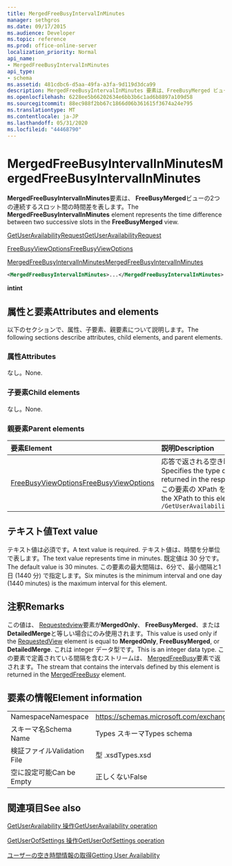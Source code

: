 ```yaml
---
title: MergedFreeBusyIntervalInMinutes
manager: sethgros
ms.date: 09/17/2015
ms.audience: Developer
ms.topic: reference
ms.prod: office-online-server
localization_priority: Normal
api_name:
- MergedFreeBusyIntervalInMinutes
api_type:
- schema
ms.assetid: 481cdbc6-d5aa-49fa-a3fa-9d119d3dca99
description: MergedFreeBusyIntervalInMinutes 要素は、FreeBusyMerged ビューの2つの連続するスロット間の時間差を表します。
ms.openlocfilehash: 6228ee5b66202634e6bb3b6c1ad6b8897a109d58
ms.sourcegitcommit: 88ec988f2bb67c1866d06b361615f3674a24e795
ms.translationtype: MT
ms.contentlocale: ja-JP
ms.lasthandoff: 05/31/2020
ms.locfileid: "44468790"
---
```

# <a name="mergedfreebusyintervalinminutes"></a><span data-ttu-id="dddaf-103">MergedFreeBusyIntervalInMinutes</span><span class="sxs-lookup"><span data-stu-id="dddaf-103">MergedFreeBusyIntervalInMinutes</span></span>

<span data-ttu-id="dddaf-104">**MergedFreeBusyIntervalInMinutes**要素は、 **FreeBusyMerged**ビューの2つの連続するスロット間の時間差を表します。</span><span class="sxs-lookup"><span data-stu-id="dddaf-104">The **MergedFreeBusyIntervalInMinutes** element represents the time difference between two successive slots in the **FreeBusyMerged** view.</span></span> 
  
[<span data-ttu-id="dddaf-105">GetUserAvailabilityRequest</span><span class="sxs-lookup"><span data-stu-id="dddaf-105">GetUserAvailabilityRequest</span></span>](getuseravailabilityrequest.md)
  
[<span data-ttu-id="dddaf-106">FreeBusyViewOptions</span><span class="sxs-lookup"><span data-stu-id="dddaf-106">FreeBusyViewOptions</span></span>](freebusyviewoptions.md)
  
[<span data-ttu-id="dddaf-107">MergedFreeBusyIntervalInMinutes</span><span class="sxs-lookup"><span data-stu-id="dddaf-107">MergedFreeBusyIntervalInMinutes</span></span>](mergedfreebusyintervalinminutes.md)
  
```xml
<MergedFreeBusyIntervalInMinutes>...</MergedFreeBusyIntervalInMinutes>
```

 <span data-ttu-id="dddaf-108">**int**</span><span class="sxs-lookup"><span data-stu-id="dddaf-108">**int**</span></span>
## <a name="attributes-and-elements"></a><span data-ttu-id="dddaf-109">属性と要素</span><span class="sxs-lookup"><span data-stu-id="dddaf-109">Attributes and elements</span></span>

<span data-ttu-id="dddaf-110">以下のセクションで、属性、子要素、親要素について説明します。</span><span class="sxs-lookup"><span data-stu-id="dddaf-110">The following sections describe attributes, child elements, and parent elements.</span></span>
  
### <a name="attributes"></a><span data-ttu-id="dddaf-111">属性</span><span class="sxs-lookup"><span data-stu-id="dddaf-111">Attributes</span></span>

<span data-ttu-id="dddaf-112">なし。</span><span class="sxs-lookup"><span data-stu-id="dddaf-112">None.</span></span>
  
### <a name="child-elements"></a><span data-ttu-id="dddaf-113">子要素</span><span class="sxs-lookup"><span data-stu-id="dddaf-113">Child elements</span></span>

<span data-ttu-id="dddaf-114">なし。</span><span class="sxs-lookup"><span data-stu-id="dddaf-114">None.</span></span>
  
### <a name="parent-elements"></a><span data-ttu-id="dddaf-115">親要素</span><span class="sxs-lookup"><span data-stu-id="dddaf-115">Parent elements</span></span>

|<span data-ttu-id="dddaf-116">**要素**</span><span class="sxs-lookup"><span data-stu-id="dddaf-116">**Element**</span></span>|<span data-ttu-id="dddaf-117">**説明**</span><span class="sxs-lookup"><span data-stu-id="dddaf-117">**Description**</span></span>|
|:-----|:-----|
|[<span data-ttu-id="dddaf-118">FreeBusyViewOptions</span><span class="sxs-lookup"><span data-stu-id="dddaf-118">FreeBusyViewOptions</span></span>](freebusyviewoptions.md) <br/> |<span data-ttu-id="dddaf-119">応答で返される空き時間情報の種類を指定します。</span><span class="sxs-lookup"><span data-stu-id="dddaf-119">Specifies the type of free/busy information returned in the response.</span></span>  <br/> <span data-ttu-id="dddaf-120">この要素の XPath を次に示します。</span><span class="sxs-lookup"><span data-stu-id="dddaf-120">The following is the XPath to this element:</span></span>  <br/>  `/GetUserAvailabilityRequest/FreeBusyViewOptions` <br/> |
   
## <a name="text-value"></a><span data-ttu-id="dddaf-121">テキスト値</span><span class="sxs-lookup"><span data-stu-id="dddaf-121">Text value</span></span>

<span data-ttu-id="dddaf-122">テキスト値は必須です。</span><span class="sxs-lookup"><span data-stu-id="dddaf-122">A text value is required.</span></span> <span data-ttu-id="dddaf-123">テキスト値は、時間を分単位で表します。</span><span class="sxs-lookup"><span data-stu-id="dddaf-123">The text value represents time in minutes.</span></span> <span data-ttu-id="dddaf-124">既定値は 30 分です。</span><span class="sxs-lookup"><span data-stu-id="dddaf-124">The default value is 30 minutes.</span></span> <span data-ttu-id="dddaf-125">この要素の最大間隔は、6分で、最小間隔と1日 (1440 分) で指定します。</span><span class="sxs-lookup"><span data-stu-id="dddaf-125">Six minutes is the minimum interval and one day (1440 minutes) is the maximum interval for this element.</span></span>
  
## <a name="remarks"></a><span data-ttu-id="dddaf-126">注釈</span><span class="sxs-lookup"><span data-stu-id="dddaf-126">Remarks</span></span>

<span data-ttu-id="dddaf-127">この値は、 [Requestedview](requestedview.md)要素が**MergedOnly**、 **FreeBusyMerged**、または**DetailedMerge**と等しい場合にのみ使用されます。</span><span class="sxs-lookup"><span data-stu-id="dddaf-127">This value is used only if the [RequestedView](requestedview.md) element is equal to **MergedOnly**, **FreeBusyMerged**, or **DetailedMerge**.</span></span> <span data-ttu-id="dddaf-128">これは integer データ型です。</span><span class="sxs-lookup"><span data-stu-id="dddaf-128">This is an integer data type.</span></span> <span data-ttu-id="dddaf-129">この要素で定義されている間隔を含むストリームは、 [MergedFreeBusy](mergedfreebusy.md)要素で返されます。</span><span class="sxs-lookup"><span data-stu-id="dddaf-129">The stream that contains the intervals defined by this element is returned in the [MergedFreeBusy](mergedfreebusy.md) element.</span></span> 
  
## <a name="element-information"></a><span data-ttu-id="dddaf-130">要素の情報</span><span class="sxs-lookup"><span data-stu-id="dddaf-130">Element information</span></span>

|||
|:-----|:-----|
|<span data-ttu-id="dddaf-131">Namespace</span><span class="sxs-lookup"><span data-stu-id="dddaf-131">Namespace</span></span>  <br/> |https://schemas.microsoft.com/exchange/services/2006/types  <br/> |
|<span data-ttu-id="dddaf-132">スキーマ名</span><span class="sxs-lookup"><span data-stu-id="dddaf-132">Schema Name</span></span>  <br/> |<span data-ttu-id="dddaf-133">Types スキーマ</span><span class="sxs-lookup"><span data-stu-id="dddaf-133">Types schema</span></span>  <br/> |
|<span data-ttu-id="dddaf-134">検証ファイル</span><span class="sxs-lookup"><span data-stu-id="dddaf-134">Validation File</span></span>  <br/> |<span data-ttu-id="dddaf-135">型 .xsd</span><span class="sxs-lookup"><span data-stu-id="dddaf-135">Types.xsd</span></span>  <br/> |
|<span data-ttu-id="dddaf-136">空に設定可能</span><span class="sxs-lookup"><span data-stu-id="dddaf-136">Can be Empty</span></span>  <br/> |<span data-ttu-id="dddaf-137">正しくない</span><span class="sxs-lookup"><span data-stu-id="dddaf-137">False</span></span>  <br/> |
   
## <a name="see-also"></a><span data-ttu-id="dddaf-138">関連項目</span><span class="sxs-lookup"><span data-stu-id="dddaf-138">See also</span></span>



[<span data-ttu-id="dddaf-139">GetUserAvailability 操作</span><span class="sxs-lookup"><span data-stu-id="dddaf-139">GetUserAvailability operation</span></span>](getuseravailability-operation.md)
  
[<span data-ttu-id="dddaf-140">GetUserOofSettings 操作</span><span class="sxs-lookup"><span data-stu-id="dddaf-140">GetUserOofSettings operation</span></span>](getuseroofsettings-operation.md)


[<span data-ttu-id="dddaf-141">ユーザーの空き時間情報の取得</span><span class="sxs-lookup"><span data-stu-id="dddaf-141">Getting User Availability</span></span>](https://msdn.microsoft.com/library/d4133fcb-9b0f-4e6b-aadf-a389da83516a%28Office.15%29.aspx)

